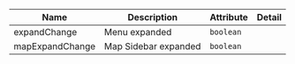 | Name       | Description                   | Attribute        | Detail |
|------------|-------------------------------|------------------|--------|
|<div className="Api__Table"> <div>expandChange</div> <div className="Api__Table Docs__Tags"></div></div>| Menu expanded | `boolean`
|<div className="Api__Table"> <div>mapExpandChange</div> <div className="Api__Table Docs__Tags"></div></div>| Map Sidebar expanded | `boolean`
